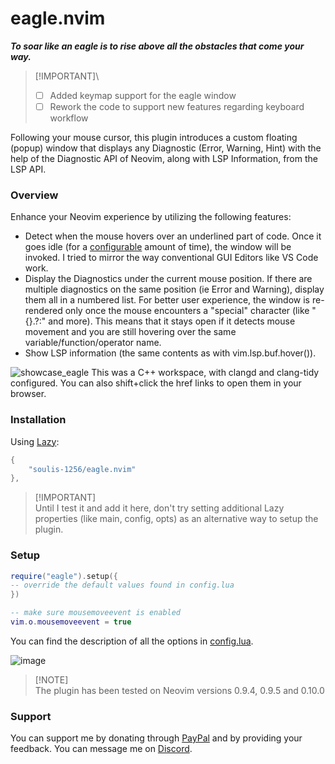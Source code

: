 # eagle.nvim

***To soar like an eagle is to rise above all the obstacles that come your way.***

> [!IMPORTANT]\
> - [ ] Added keymap support for the eagle window
> - [ ] Rework the code to support new features regarding keyboard workflow

Following your mouse cursor, this plugin introduces a custom floating (popup) window that displays any Diagnostic (Error, Warning, Hint) with the help of the Diagnostic API of Neovim, along with LSP Information, from the LSP API.
### Overview
Enhance your Neovim experience by utilizing the following features:
- Detect when the mouse hovers over an underlined part of code. Once it goes idle (for a [configurable](./lua/eagle/config.lua) amount of time), the window will be invoked. I tried to mirror the way conventional GUI Editors like VS Code work.
- Display the Diagnostics under the current mouse position. If there are multiple diagnostics on the same position (ie Error and Warning), display them all in a numbered list. For better user experience, the window is re-rendered only once the mouse encounters a "special" character (like "{}.?:" and more). This means that it stays open if it detects mouse movement and you are still hovering over the same variable/function/operator name.
- Show LSP information (the same contents as with vim.lsp.buf.hover()).

![showcase_eagle](https://github.com/soulis-1256/eagle.nvim/assets/118274635/ec28d139-0087-4e0d-a52b-c217231b846e)
This was a C++ workspace, with clangd and clang-tidy configured. You can also shift+click the href links to open them in your browser.

### Installation
Using [Lazy](https://github.com/folke/lazy.nvim):
```lua
{
    "soulis-1256/eagle.nvim"
},
```
> [!IMPORTANT]\
> Until I test it and add it here, don't try setting additional Lazy properties (like main, config, opts) as an alternative way to setup the plugin.

### Setup
```lua
require("eagle").setup({
-- override the default values found in config.lua
})

-- make sure mousemoveevent is enabled
vim.o.mousemoveevent = true
```
You can find the description of all the options in [config.lua](./lua/eagle/config.lua).

![image](https://github.com/soulis-1256/eagle.nvim/assets/118274635/9e41fac5-7d16-4dbe-9093-0059160cf14c)

> [!NOTE]\
> The plugin has been tested on Neovim versions 0.9.4, 0.9.5 and 0.10.0

### Support
You can support me by donating through [PayPal](https://www.paypal.com/paypalme/soulis1256) and by providing your feedback. You can message me on [Discord](https://discord.com/users/319490489411829761).
